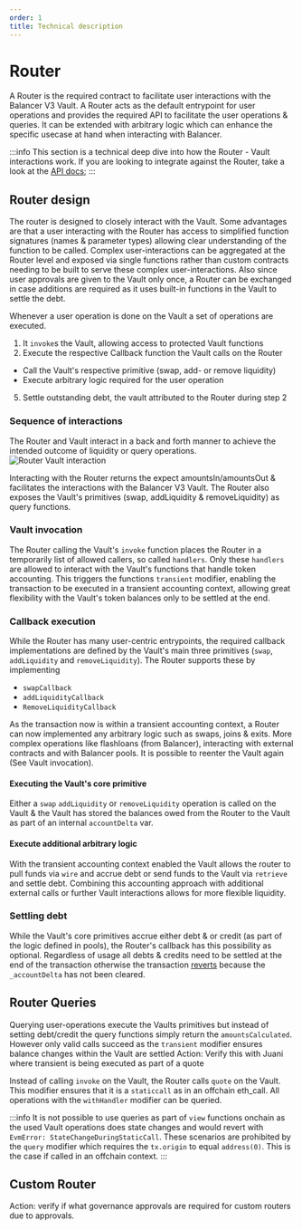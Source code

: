 ```yaml
---
order: 1
title: Technical description
---
```


# Router

A Router is the required contract to facilitate user interactions with the Balancer V3 Vault. A Router acts as the default entrypoint for user operations and provides the required API to facilitate the user operations & queries. It can be extended with arbitrary logic which can enhance the specific usecase at hand when interacting with Balancer.

:::info
This section is a technical deep dive into how the Router - Vault interactions work. If you are looking to integrate against the Router, take a look at the [API docs](./overview.md);
:::

## Router design

The router is designed to closely interact with the Vault. Some advantages are that a user interacting with the Router has access to simplified function signatures (names & parameter types) allowing clear understanding of the function to be called. Complex user-interactions can be aggregated at the Router level and exposed via single functions rather than custom contracts needing to be built to serve these complex user-interactions. Also since user approvals are given to the Vault only once, a Router can be exchanged in case additions are required as it uses built-in functions in the Vault to settle the debt. 


 Whenever a user operation is done on the Vault a set of operations are executed. 


1. It `invoke`s the Vault, allowing access to protected Vault functions
2. Execute the respective Callback function the Vault calls on the Router
-  Call the Vault's respective primitive (swap, add- or remove liquidity)
-  Execute arbitrary logic required for the user operation
5. Settle outstanding debt, the vault attributed to the Router during step 2

### Sequence of interactions
The Router and Vault interact in a back and forth manner to achieve the intended outcome of liquidity or query operations.
![Router Vault interaction](/images/router-vault.png)


Interacting with the Router returns the expect amountsIn/amountsOut & facilitates the interactions with the Balancer V3 Vault. The Router also exposes the Vault's primitives (swap, addLiquidity & removeLiquidity) as query functions. 


### Vault invocation


The Router calling the Vault's `invoke` function places the Router in a temporarily list of allowed callers, so called `handlers`. Only these `handlers` are allowed to interact with the Vault's functions that handle token accounting. This triggers the functions `transient` modifier, enabling the transaction to be executed in a transient accounting context, allowing great flexibility with the Vault's token balances only to be settled at the end.

### Callback execution

While the Router has many user-centric entrypoints, the required callback implementations are defined by the Vault's main three primitives (`swap`, `addLiquidity` and `removeLiquidity`). The Router supports these by implementing

- `swapCallback`
- `addLiquidityCallback`
- `RemoveLiquidityCallback`

As the transaction now is within a transient accounting context, a Router can now implemented any arbitrary logic such as swaps, joins & exits. More complex operations like flashloans (from Balancer), interacting with external contracts and with Balancer pools. It is possible to reenter the Vault again (See Vault invocation).

#### Executing the Vault's core primitive
Either a `swap` `addLiquidity` or `removeLiquidity` operation is called on the Vault & the Vault has stored the balances owed from the Router to the Vault as part of an internal `accountDelta` var. 

#### Execute additional arbitrary logic
With the transient accounting context enabled the Vault allows the router to pull funds via `wire` and accrue debt or send funds to the Vault via `retrieve` and settle debt. Combining 
this accounting approach with additional external calls or further Vault interactions allows for more flexible liquidity.

### Settling debt
While the Vault's core primitives accrue either debt & or credit (as part of the logic defined in pools), the Router's callback has this possibility as optional. Regardless of usage all debts & credits need to be settled at the end of the transaction otherwise the transaction [reverts](https://github.com/balancer/balancer-v3-monorepo/blob/main/pkg/vault/contracts/Vault.sol#L83) because the `_accountDelta` has not been cleared.

## Router Queries
Querying user-operations execute the Vaults primitives but instead of setting debt/credit the query functions simply return the `amountsCalculated`. However only valid calls succeed as the `transient` modifier ensures balance changes within the Vault are settled
Action: Verify this with Juani where transient is being executed as part of a quote

Instead of calling `invoke` on the Vault, the Router calls `quote` on the Vault. This modifier ensures that it is a `staticcall` as in an offchain eth_call.
All operations with the `withHandler` modifier can be queried. 

:::info
It is not possible to use queries as part of `view` functions onchain as the used Vault operations does state changes and would revert with `EvmError: StateChangeDuringStaticCall`. These scenarios are prohibited by the `query` modifier which requires the `tx.origin` to equal `address(0)`. This is the case if called in an offchain context.
:::

## Custom Router
Action: verify if what governance approvals are required for custom routers due to approvals.
